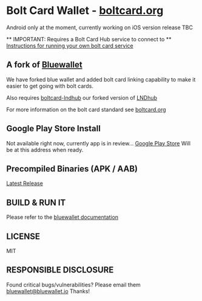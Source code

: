 # Bolt Card Wallet - [boltcard.org](https://boltcard.org)

Android only at the moment, currently working on iOS version release TBC 

** IMPORTANT: Requires a Bolt Card Hub service to connect to **
[Instructions for running your own bolt card service](https://github.com/boltcard/boltcard-lndhub-docker#readme)

## A fork of [Bluewallet](https://bluewallet.io/)

We have forked blue wallet and added bolt card linking capability to make it easier to get going with bolt cards.

Also requires [boltcard-lndhub](https://github.com/boltcard/boltcard-lndhub) our forked version of [LNDhub](https://bluewallet.io/) 

For more information on the bolt card standard see [boltcard.org](https://boltcard.org)

## Google Play Store Install

Not available right now, currently app is in review...
[Google Play Store](https://play.google.com/store/apps/details?id=com.boltcard.boltcard)
Will be at this address when ready.

## Precompiled Binaries (APK / AAB)

[Latest Release](https://github.com/boltcard/boltcard-wallet/releases/)

## BUILD & RUN IT

Please refer to the [bluewallet documentation](https://github.com/bluewallet/bluewallet)

## LICENSE

MIT

## RESPONSIBLE DISCLOSURE

Found critical bugs/vulnerabilities? Please email them bluewallet@bluewallet.io
Thanks!
